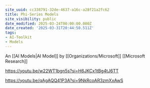 ```yaml
---
site_uuid: cc338791-32de-4637-a16c-a28f21a2fc62
title: Phi-Series Models
site_visibility: public
date_modified: 2025-03-24T00:00:00.000Z
date_created: '2025-03-31T20:44:50.511Z'
tags:
- AI-Toolkit
- Models
---
```










An [[AI Models|AI Model]] by [[Organizations/Microsoft]] [[Microsoft Research]]

https://youtu.be/w22WT1bgn5s?si=H6JKCx1tBg4tJ6TT

https://youtu.be/qAgAQQ41P3A?si=9NkRcoAR3zmXxAwS